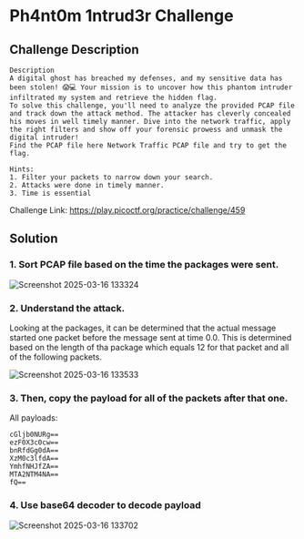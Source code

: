 # Ph4nt0m 1ntrud3r Challenge

## Challenge Description
```
Description
A digital ghost has breached my defenses, and my sensitive data has been stolen! 😱💻 Your mission is to uncover how this phantom intruder infiltrated my system and retrieve the hidden flag.
To solve this challenge, you'll need to analyze the provided PCAP file and track down the attack method. The attacker has cleverly concealed his moves in well timely manner. Dive into the network traffic, apply the right filters and show off your forensic prowess and unmask the digital intruder!
Find the PCAP file here Network Traffic PCAP file and try to get the flag.

Hints:
1. Filter your packets to narrow down your search.
2. Attacks were done in timely manner.
3. Time is essential
```

Challenge Link: https://play.picoctf.org/practice/challenge/459

## Solution

### 1. Sort PCAP file based on the time the packages were sent.
![Screenshot 2025-03-16 133324](https://github.com/user-attachments/assets/0111ea70-0261-4444-b10b-ed170b358693)

### 2. Understand the attack.
Looking at the packages, it can be determined that the actual message started one packet before the message sent at time 0.0. This is determined based on the length of tha package which equals 12 for that packet and all of the following packets.

![Screenshot 2025-03-16 133533](https://github.com/user-attachments/assets/4c8048a3-094c-44a9-86fa-e3029958f540)

### 3. Then, copy the payload for all of the packets after that one.
All payloads:
```
cGljb0NURg==
ezF0X3c0cw==
bnRfdGg0dA==
XzM0c3lfdA==
YmhfNHJfZA==
MTA2NTM4NA==
fQ==
```
### 4. Use base64 decoder to decode payload
![Screenshot 2025-03-16 133702](https://github.com/user-attachments/assets/41dc4750-5441-4508-aa5d-4d2705793012)




